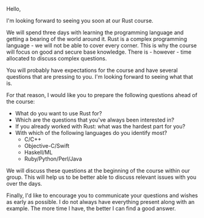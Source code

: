 Hello,

I'm looking forward to seeing you soon at our Rust course.

We will spend three days with learning the programming language and getting a bearing of the world around it. Rust is a complex programming language - we will not be able to cover every corner. This is why the course will focus on good and secure base knowledge. There is - however - time allocated to discuss complex questions.

You will probably have expectations for the course and have several questions that are pressing to you. I'm looking forward to seeing what that is.

For that reason, I would like you to prepare the following questions ahead of the course:

* What do you want to use Rust for?
* Which are the questions that you've always been interested in?
* If you already worked with Rust: what was the hardest part for you?
* With which of the following languages do you identify most?
  - C/C++
  - Objective-C/Swift
  - Haskell/ML
  - Ruby/Python/Perl/Java
  
We will discuss these questions at the beginning of the course within our group. This will help us to be better able to discuss relevant issues with you over the days.

Finally, I'd like to encourage you to communicate your questions and wishes as early as possible. I do not always have everything present along with an example. The more time I have, the better I can find a good answer.
